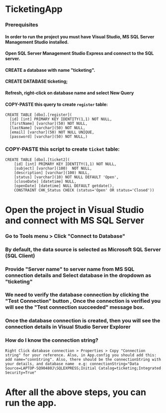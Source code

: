 # TicketingApp

### Prerequisites

#### In order to run the project you must have Visual Studio, MS SQL Server Management Studio installed.

#### Open SQL Server Management Studio Express and connect to the SQL server.
#### CREATE a database with name "ticketing".
#### CREATE DATABASE ticketing;

#### Refresh, right-click on database name and select New Query
#### COPY-PASTE this query to create `register` table:
```
CREATE TABLE [dbo].[register](
  [id] [int] PRIMARY KEY IDENTITY(1,1) NOT NULL,
  [firstName] [varchar](50) NOT NULL,
  [lastName] [varchar](50) NOT NULL,
  [email] [varchar](50) NOT NULL UNIQUE,
  [password] [varchar](50) NOT NULL,)
```

### COPY-PASTE this script to create `ticket` table:

```
CREATE TABLE [dbo].[ticket2](
	[id] [int] PRIMARY KEY IDENTITY(1,1) NOT NULL,
	[subject] [varchar](100)  NOT NULL,
	[description] [varchar](100) NULL,
	[status] [varchar](10) NOT NULL DEFAULT 'Open',
	[closeDate] [datetime] NULL,
	[openDate] [datetime] NULL DEFAULT getdate(),
    CONSTRAINT CHK_Status CHECK (status='Open' OR status='Closed'))
```

# Open the project in Visual Studio and connect with MS SQL Server
### Go to Tools menu > Click "Connect to Database"
### By default, the data source is selected as Microsoft SQL Server (SQL Client)
### Provide "Server name" to server name from MS SQL connection details and Select  database in the dropdown as "ticketing"
### We need to verify the database connection by clicking the "Test Connection" button , Once the connection is verified you will see the "Test connection succeeded" message box.
### Once the database connection is created, then you will see the connection details in Visual Studio Server Explorer
### How do I know the connection string?

`Right Click database connection > Properties > Copy "Connection string" for your reference. Also, in App.config you should add this: add name="connString".
Also, there should be the connectionString with your details, and database name  e.g: connectionString="Data Source=LAPTOP-SQ90480J\SQLEXPRESS;Initial Catalog=ticketing;Integrated Security=True"`

# After all the above steps, you can run the app.


